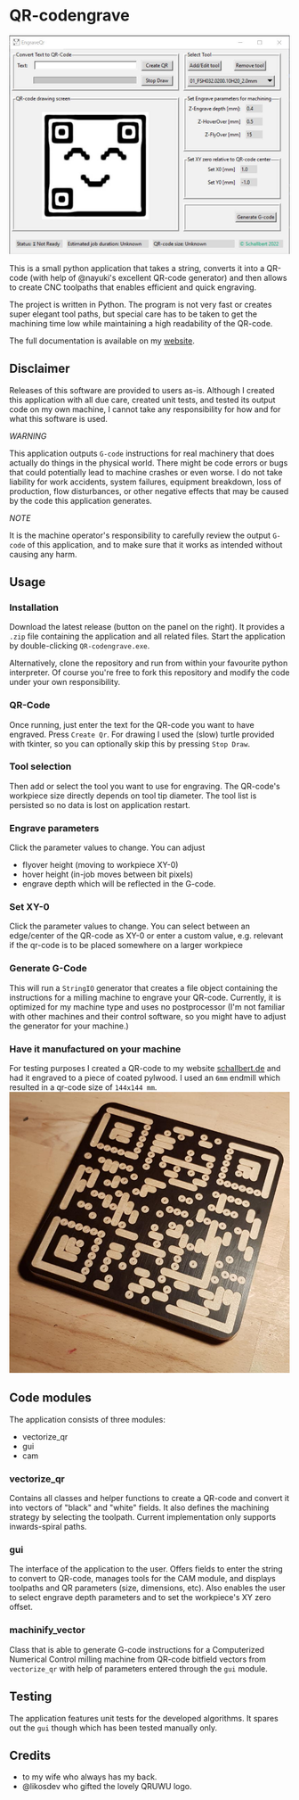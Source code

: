 # QR-codengrave

![QR-codengrave picture of main app window](src/assets/main_application.jpg)

This is a small python application that takes a string, converts
it into a QR-code (with help of @nayuki's excellent QR-code generator)
and then allows to create CNC toolpaths that enables efficient and quick engraving.

The project is written in Python. The program is not very fast or creates super elegant tool paths,
but special care has to be taken to get the machining time low while maintaining a high readability of the 
QR-code.

The full documentation is available on my [website](https://schallbert.de/projects-software/qr-codengrave/).

## Disclaimer
Releases of this software are provided to users as-is. Although I created this application with all due care, created unit tests,
and tested its output code on my own machine, I cannot take any responsibility for how and for what this software is used.

*WARNING* 

This application outputs `G-code` instructions for real machinery that does actually do things
in the physical world. There might be code errors or bugs that could potentially lead to machine crashes or even worse. 
I do not take liability for work accidents, system failures, equipment breakdown, loss of production, flow disturbances,
or other negative effects that may be caused by the code this application generates.

*NOTE*

It is the machine operator's responsibility to carefully review the output `G-code` of this application, 
and to make sure that it works as intended without causing any harm.

## Usage

### Installation
Download the latest release (button on the panel on the right). It provides a `.zip` file containing the application
and all related files. Start the application by double-clicking `QR-codengrave.exe`. 

Alternatively, clone the repository and run from within your favourite python interpreter.
Of course you're free to fork this repository and modify the code under your own responsibility.

### QR-Code
Once running, just enter the text for the QR-code you want to have engraved. Press `Create Qr`. For drawing I used the (slow)
turtle provided with tkinter, so you can optionally skip this by pressing `Stop Draw`. 

### Tool selection
Then add or select the tool you want to use for engraving. 
The QR-code's workpiece size directly depends on tool tip diameter. The tool list is
persisted so no data is lost on application restart.

### Engrave parameters
Click the parameter values to change. You can adjust
- flyover height (moving to workpiece XY-0)
- hover height (in-job moves between bit pixels)
- engrave depth
which will be reflected in the G-code.

### Set XY-0
Click the parameter values to change. You can select between an edge/center of the QR-code as XY-0 or enter a custom 
value, e.g. relevant if the qr-code is to be placed somewhere on a larger workpiece

### Generate G-Code
This will run a `StringIO` generator that creates a file object containing the instructions for a milling machine 
to engrave your QR-code. Currently, it is optimized for my machine type and uses no postprocessor (I'm not familiar 
with other machines and their control software, so you might have to adjust the generator for your machine.)

### Have it manufactured on your machine
For testing purposes I created a QR-code to my website [schallbert.de](https://schallbert.de) and had it engraved to
a piece of coated pylwood. I used an `6mm` endmill which resulted in a qr-code size of `144x144 mm`.
![QR-codengrave G-code executed on my CNC portal milling machine](src/assets/engravedqr_schallbert_website.jpg)

## Code modules
The application consists of three modules:
- vectorize_qr
- gui
- cam

### vectorize_qr
Contains all classes and helper functions to create a QR-code and convert it into vectors of "black" and "white" fields.
It also defines the machining strategy by selecting the toolpath.
Current implementation only supports inwards-spiral paths.

### gui
The interface of the application to the user. Offers fields to enter the string to convert to QR-code, manages tools for the CAM module,
and displays toolpaths and QR parameters (size, dimensions, etc). Also enables the user to select engrave depth parameters and to set 
the workpiece's XY zero offset.

### machinify_vector
Class that is able to generate G-code instructions for a Computerized Numerical Control milling machine from QR-code bitfield vectors
from `vectorize_qr` with help of parameters entered through the `gui` module.

## Testing
The application features unit tests for the developed algorithms. It spares out the `gui` though which has been tested
manually only.

## Credits
- to my wife who always has my back.
- @likosdev who gifted the lovely QRUWU logo.